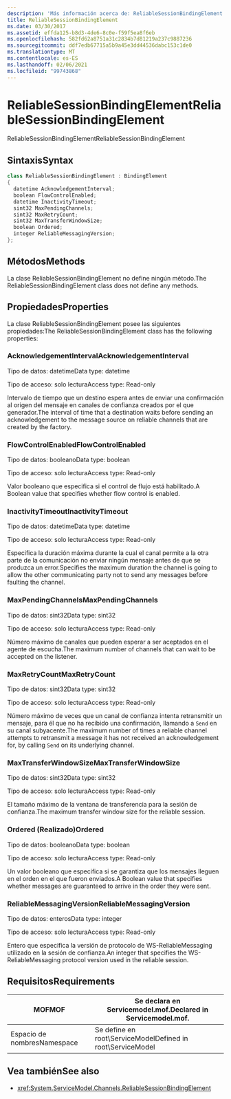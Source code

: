 ```yaml
---
description: 'Más información acerca de: ReliableSessionBindingElement'
title: ReliableSessionBindingElement
ms.date: 03/30/2017
ms.assetid: effda125-b8d3-4de6-8c0e-f59f5ea8f6eb
ms.openlocfilehash: 582fd62a8751a31c2834b7d81219a237c9887236
ms.sourcegitcommit: ddf7edb67715a5b9a45e3dd44536dabc153c1de0
ms.translationtype: MT
ms.contentlocale: es-ES
ms.lasthandoff: 02/06/2021
ms.locfileid: "99743868"
---
```

# <a name="reliablesessionbindingelement"></a><span data-ttu-id="f26d1-103">ReliableSessionBindingElement</span><span class="sxs-lookup"><span data-stu-id="f26d1-103">ReliableSessionBindingElement</span></span>

<span data-ttu-id="f26d1-104">ReliableSessionBindingElement</span><span class="sxs-lookup"><span data-stu-id="f26d1-104">ReliableSessionBindingElement</span></span>  
  
## <a name="syntax"></a><span data-ttu-id="f26d1-105">Sintaxis</span><span class="sxs-lookup"><span data-stu-id="f26d1-105">Syntax</span></span>  
  
```csharp
class ReliableSessionBindingElement : BindingElement  
{  
  datetime AcknowledgementInterval;  
  boolean FlowControlEnabled;  
  datetime InactivityTimeout;  
  sint32 MaxPendingChannels;  
  sint32 MaxRetryCount;  
  sint32 MaxTransferWindowSize;  
  boolean Ordered;  
  integer ReliableMessagingVersion;  
};  
```  
  
## <a name="methods"></a><span data-ttu-id="f26d1-106">Métodos</span><span class="sxs-lookup"><span data-stu-id="f26d1-106">Methods</span></span>  

 <span data-ttu-id="f26d1-107">La clase ReliableSessionBindingElement no define ningún método.</span><span class="sxs-lookup"><span data-stu-id="f26d1-107">The ReliableSessionBindingElement class does not define any methods.</span></span>  
  
## <a name="properties"></a><span data-ttu-id="f26d1-108">Propiedades</span><span class="sxs-lookup"><span data-stu-id="f26d1-108">Properties</span></span>  

 <span data-ttu-id="f26d1-109">La clase ReliableSessionBindingElement posee las siguientes propiedades:</span><span class="sxs-lookup"><span data-stu-id="f26d1-109">The ReliableSessionBindingElement class has the following properties:</span></span>  
  
### <a name="acknowledgementinterval"></a><span data-ttu-id="f26d1-110">AcknowledgementInterval</span><span class="sxs-lookup"><span data-stu-id="f26d1-110">AcknowledgementInterval</span></span>  

 <span data-ttu-id="f26d1-111">Tipo de datos: datetime</span><span class="sxs-lookup"><span data-stu-id="f26d1-111">Data type: datetime</span></span>  
  
 <span data-ttu-id="f26d1-112">Tipo de acceso: solo lectura</span><span class="sxs-lookup"><span data-stu-id="f26d1-112">Access type: Read-only</span></span>  
  
 <span data-ttu-id="f26d1-113">Intervalo de tiempo que un destino espera antes de enviar una confirmación al origen del mensaje en canales de confianza creados por el que generador.</span><span class="sxs-lookup"><span data-stu-id="f26d1-113">The interval of time that a destination waits before sending an acknowledgement to the message source on reliable channels that are created by the factory.</span></span>  
  
### <a name="flowcontrolenabled"></a><span data-ttu-id="f26d1-114">FlowControlEnabled</span><span class="sxs-lookup"><span data-stu-id="f26d1-114">FlowControlEnabled</span></span>  

 <span data-ttu-id="f26d1-115">Tipo de datos: booleano</span><span class="sxs-lookup"><span data-stu-id="f26d1-115">Data type: boolean</span></span>  
  
 <span data-ttu-id="f26d1-116">Tipo de acceso: solo lectura</span><span class="sxs-lookup"><span data-stu-id="f26d1-116">Access type: Read-only</span></span>  
  
 <span data-ttu-id="f26d1-117">Valor booleano que especifica si el control de flujo está habilitado.</span><span class="sxs-lookup"><span data-stu-id="f26d1-117">A Boolean value that specifies whether flow control is enabled.</span></span>  
  
### <a name="inactivitytimeout"></a><span data-ttu-id="f26d1-118">InactivityTimeout</span><span class="sxs-lookup"><span data-stu-id="f26d1-118">InactivityTimeout</span></span>  

 <span data-ttu-id="f26d1-119">Tipo de datos: datetime</span><span class="sxs-lookup"><span data-stu-id="f26d1-119">Data type: datetime</span></span>  
  
 <span data-ttu-id="f26d1-120">Tipo de acceso: solo lectura</span><span class="sxs-lookup"><span data-stu-id="f26d1-120">Access type: Read-only</span></span>  
  
 <span data-ttu-id="f26d1-121">Especifica la duración máxima durante la cual el canal permite a la otra parte de la comunicación no enviar ningún mensaje antes de que se produzca un error.</span><span class="sxs-lookup"><span data-stu-id="f26d1-121">Specifies the maximum duration the channel is going to allow the other communicating party not to send any messages before faulting the channel.</span></span>  
  
### <a name="maxpendingchannels"></a><span data-ttu-id="f26d1-122">MaxPendingChannels</span><span class="sxs-lookup"><span data-stu-id="f26d1-122">MaxPendingChannels</span></span>  

 <span data-ttu-id="f26d1-123">Tipo de datos: sint32</span><span class="sxs-lookup"><span data-stu-id="f26d1-123">Data type: sint32</span></span>  
  
 <span data-ttu-id="f26d1-124">Tipo de acceso: solo lectura</span><span class="sxs-lookup"><span data-stu-id="f26d1-124">Access type: Read-only</span></span>  
  
 <span data-ttu-id="f26d1-125">Número máximo de canales que pueden esperar a ser aceptados en el agente de escucha.</span><span class="sxs-lookup"><span data-stu-id="f26d1-125">The maximum number of channels that can wait to be accepted on the listener.</span></span>  
  
### <a name="maxretrycount"></a><span data-ttu-id="f26d1-126">MaxRetryCount</span><span class="sxs-lookup"><span data-stu-id="f26d1-126">MaxRetryCount</span></span>  

 <span data-ttu-id="f26d1-127">Tipo de datos: sint32</span><span class="sxs-lookup"><span data-stu-id="f26d1-127">Data type: sint32</span></span>  
  
 <span data-ttu-id="f26d1-128">Tipo de acceso: solo lectura</span><span class="sxs-lookup"><span data-stu-id="f26d1-128">Access type: Read-only</span></span>  
  
 <span data-ttu-id="f26d1-129">Número máximo de veces que un canal de confianza intenta retransmitir un mensaje, para él que no ha recibido una confirmación, llamando a `Send` en su canal subyacente.</span><span class="sxs-lookup"><span data-stu-id="f26d1-129">The maximum number of times a reliable channel attempts to retransmit a message it has not received an acknowledgement for, by calling `Send` on its underlying channel.</span></span>  
  
### <a name="maxtransferwindowsize"></a><span data-ttu-id="f26d1-130">MaxTransferWindowSize</span><span class="sxs-lookup"><span data-stu-id="f26d1-130">MaxTransferWindowSize</span></span>  

 <span data-ttu-id="f26d1-131">Tipo de datos: sint32</span><span class="sxs-lookup"><span data-stu-id="f26d1-131">Data type: sint32</span></span>  
  
 <span data-ttu-id="f26d1-132">Tipo de acceso: solo lectura</span><span class="sxs-lookup"><span data-stu-id="f26d1-132">Access type: Read-only</span></span>  
  
 <span data-ttu-id="f26d1-133">El tamaño máximo de la ventana de transferencia para la sesión de confianza.</span><span class="sxs-lookup"><span data-stu-id="f26d1-133">The maximum transfer window size for the reliable session.</span></span>  
  
### <a name="ordered"></a><span data-ttu-id="f26d1-134">Ordered (Realizado)</span><span class="sxs-lookup"><span data-stu-id="f26d1-134">Ordered</span></span>  

 <span data-ttu-id="f26d1-135">Tipo de datos: booleano</span><span class="sxs-lookup"><span data-stu-id="f26d1-135">Data type: boolean</span></span>  
  
 <span data-ttu-id="f26d1-136">Tipo de acceso: solo lectura</span><span class="sxs-lookup"><span data-stu-id="f26d1-136">Access type: Read-only</span></span>  
  
 <span data-ttu-id="f26d1-137">Un valor booleano que especifica si se garantiza que los mensajes lleguen en el orden en el que fueron enviados.</span><span class="sxs-lookup"><span data-stu-id="f26d1-137">A Boolean value that specifies whether messages are guaranteed to arrive in the order they were sent.</span></span>  
  
### <a name="reliablemessagingversion"></a><span data-ttu-id="f26d1-138">ReliableMessagingVersion</span><span class="sxs-lookup"><span data-stu-id="f26d1-138">ReliableMessagingVersion</span></span>  

 <span data-ttu-id="f26d1-139">Tipo de datos: enteros</span><span class="sxs-lookup"><span data-stu-id="f26d1-139">Data type: integer</span></span>  
  
 <span data-ttu-id="f26d1-140">Tipo de acceso: solo lectura</span><span class="sxs-lookup"><span data-stu-id="f26d1-140">Access type: Read-only</span></span>  
  
 <span data-ttu-id="f26d1-141">Entero que especifica la versión de protocolo de WS-ReliableMessaging utilizado en la sesión de confianza.</span><span class="sxs-lookup"><span data-stu-id="f26d1-141">An integer that specifies the WS-ReliableMessaging protocol version used in the reliable session.</span></span>  
  
## <a name="requirements"></a><span data-ttu-id="f26d1-142">Requisitos</span><span class="sxs-lookup"><span data-stu-id="f26d1-142">Requirements</span></span>  
  
|<span data-ttu-id="f26d1-143">MOF</span><span class="sxs-lookup"><span data-stu-id="f26d1-143">MOF</span></span>|<span data-ttu-id="f26d1-144">Se declara en Servicemodel.mof.</span><span class="sxs-lookup"><span data-stu-id="f26d1-144">Declared in Servicemodel.mof.</span></span>|  
|---------|-----------------------------------|  
|<span data-ttu-id="f26d1-145">Espacio de nombres</span><span class="sxs-lookup"><span data-stu-id="f26d1-145">Namespace</span></span>|<span data-ttu-id="f26d1-146">Se define en root\ServiceModel</span><span class="sxs-lookup"><span data-stu-id="f26d1-146">Defined in root\ServiceModel</span></span>|  
  
## <a name="see-also"></a><span data-ttu-id="f26d1-147">Vea también</span><span class="sxs-lookup"><span data-stu-id="f26d1-147">See also</span></span>

- <xref:System.ServiceModel.Channels.ReliableSessionBindingElement>

